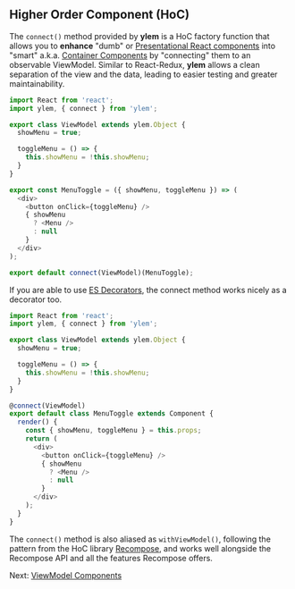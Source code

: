 ## Higher Order Component (HoC)

The `connect()` method provided by **ylem** is a HoC factory function that allows you to **enhance** "dumb" or [Presentational React components](https://medium.com/@dan_abramov/smart-and-dumb-components-7ca2f9a7c7d0#.v9i90qbq8) into "smart" a.k.a. [Container Components](https://medium.com/@dan_abramov/smart-and-dumb-components-7ca2f9a7c7d0#.v9i90qbq8) by "connecting" them to an observable ViewModel. Similar to React-Redux, **ylem** allows a clean separation of the view and the data, leading to easier testing and greater maintainability.

```js
import React from 'react';
import ylem, { connect } from 'ylem';

export class ViewModel extends ylem.Object {
  showMenu = true;

  toggleMenu = () => {
    this.showMenu = !this.showMenu;
  }
}

export const MenuToggle = ({ showMenu, toggleMenu }) => (
  <div>
    <button onClick={toggleMenu} />
    { showMenu
      ? <Menu />
      : null
    }
  </div>
);

export default connect(ViewModel)(MenuToggle);
```

If you are able to use [ES Decorators](https://babeljs.io/docs/plugins/transform-decorators/), the connect method works nicely as a decorator too.

```js
import React from 'react';
import ylem, { connect } from 'ylem';

export class ViewModel extends ylem.Object {
  showMenu = true;

  toggleMenu = () => {
    this.showMenu = !this.showMenu;
  }
}

@connect(ViewModel)
export default class MenuToggle extends Component {
  render() {
    const { showMenu, toggleMenu } = this.props;
    return (
      <div>
        <button onClick={toggleMenu} />
        { showMenu
          ? <Menu />
          : null
        }
      </div>
    );
  }
}
```

The `connect()` method is also aliased as `withViewModel()`, following the pattern from the HoC library [Recompose](https://github.com/acdlite/recompose), and works well alongside the Recompose API and all the features Recompose offers.

Next: [ViewModel Components](./use-viewmodel-components.md)
